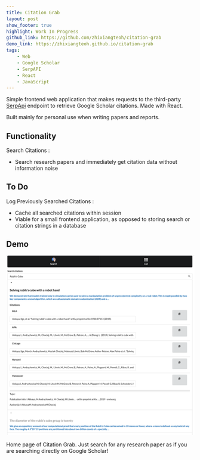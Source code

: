 ```yaml
---
title: Citation Grab
layout: post
show_footer: true
highlight: Work In Progress
github_link: https://github.com/zhixiangteoh/citation-grab
demo_link: https://zhixiangteoh.github.io/citation-grab
tags:
    - Web
    - Google Scholar
    - SerpAPI
    - React
    - JavaScript
---
```


Simple frontend web application that makes requests to the third-party [SerpApi](https://serpapi.com/google-scholar-cite-api) endpoint to retrieve Google Scholar citations. Made with React.

Built mainly for personal use when writing papers and reports.

## Functionality

Search Citations <i class="fab fa-searchengin"></i>:

- Search research papers and immediately get citation data without information noise

## To Do

Log Previously Searched Citations <i class="fas fa-save"></i>:

- Cache all searched citations within session
- Viable for a small frontend application, as opposed to storing search or citation strings in a database


## Demo

![Citation Grab Home Page](/images/citation-grab_home.png)

Home page of Citation Grab. Just search for any research paper as if you are searching directly on Google Scholar!

<!-- ---
{: data-content="footnotes"} -->
